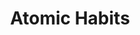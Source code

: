---
title: "Atomic Habits"
description: "No bullshit, self improvement book that really works. Hal paling penting yang saya pelajari dari Atomic Habit. Selalu mulai dari identitas, bukan keinginan, ketika ingin mengubah sesuatu."
cover: "/images/reading/atomic-habits.jpeg"
publishDate: 2024-02-11
authors: "James Clear"
---